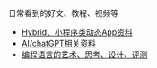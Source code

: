 日常看到的好文、教程、视频等


- [Hybrid、小程序类动态App资料](https://github.com/hbcui1984/awesome-mp)
- [AI/chatGPT相关资料](https://github.com/hbcui1984/awesome-ai)
- [编程语言的艺术、思考、设计、评测](https://github.com/hbcui1984/awesome-language)
